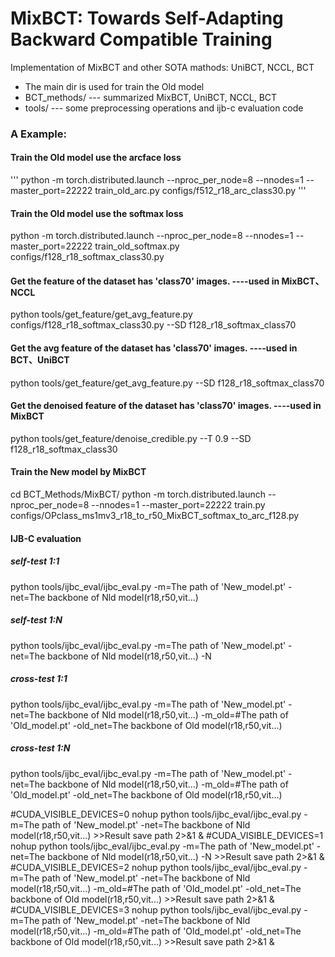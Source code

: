 # MixBCT: Towards Self-Adapting Backward Compatible Training
Implementation of MixBCT and other SOTA mathods: UniBCT, NCCL, BCT


* The main dir is used for train the Old model
* BCT_methods/  --- summarized MixBCT, UniBCT, NCCL, BCT
* tools/        --- some preprocessing operations and ijb-c evaluation code


### A Example:

#### Train the Old model use the arcface loss
'''
 python -m torch.distributed.launch --nproc_per_node=8 --nnodes=1  --master_port=22222 train_old_arc.py configs/f512_r18_arc_class30.py
'''
#### Train the Old model use the softmax loss
python -m torch.distributed.launch --nproc_per_node=8 --nnodes=1  --master_port=22222 train_old_softmax.py configs/f128_r18_softmax_class30.py

#### Get the feature of the dataset has 'class70' images.                   ----used in MixBCT、NCCL
python tools/get_feature/get_avg_feature.py configs/f128_r18_softmax_class30.py --SD f128_r18_softmax_class70

#### Get the avg feature of the dataset has 'class70' images.               ----used in BCT、UniBCT
python tools/get_feature/get_avg_feature.py  --SD f128_r18_softmax_class70
 
#### Get the denoised feature of the dataset has 'class70' images.          ----used in MixBCT
python tools/get_feature/denoise_credible.py --T 0.9 --SD f128_r18_softmax_class30

#### Train the New model by MixBCT
cd BCT_Methods/MixBCT/
python -m torch.distributed.launch --nproc_per_node=8 --nnodes=1  --master_port=22222 train.py configs/OPclass_ms1mv3_r18_to_r50_MixBCT_softmax_to_arc_f128.py


#### IJB-C evaluation
##### self-test 1:1
python tools/ijbc_eval/ijbc_eval.py -m=The path of 'New_model.pt' -net=The backbone of Nld model(r18,r50,vit...) 
##### self-test 1:N
python tools/ijbc_eval/ijbc_eval.py -m=The path of 'New_model.pt' -net=The backbone of Nld model(r18,r50,vit...) -N 
##### cross-test 1:1
python tools/ijbc_eval/ijbc_eval.py -m=The path of 'New_model.pt' -net=The backbone of Nld model(r18,r50,vit...) -m_old=#The path of 'Old_model.pt' -old_net=The backbone of Old model(r18,r50,vit...) 
##### cross-test 1:N
python tools/ijbc_eval/ijbc_eval.py -m=The path of 'New_model.pt' -net=The backbone of Nld model(r18,r50,vit...) -m_old=#The path of 'Old_model.pt' -old_net=The backbone of Old model(r18,r50,vit...) 

#CUDA_VISIBLE_DEVICES=0 nohup python tools/ijbc_eval/ijbc_eval.py -m=The path of 'New_model.pt' -net=The backbone of Nld model(r18,r50,vit...) >>Result save path 2>&1 &
#CUDA_VISIBLE_DEVICES=1 nohup python tools/ijbc_eval/ijbc_eval.py -m=The path of 'New_model.pt' -net=The backbone of Nld model(r18,r50,vit...) -N >>Result save path 2>&1 &
#CUDA_VISIBLE_DEVICES=2 nohup python tools/ijbc_eval/ijbc_eval.py -m=The path of 'New_model.pt' -net=The backbone of Nld model(r18,r50,vit...) -m_old=#The path of 'Old_model.pt' -old_net=The backbone of Old model(r18,r50,vit...) >>Result save path 2>&1 &
#CUDA_VISIBLE_DEVICES=3 nohup python tools/ijbc_eval/ijbc_eval.py -m=The path of 'New_model.pt' -net=The backbone of Nld model(r18,r50,vit...) -m_old=#The path of 'Old_model.pt' -old_net=The backbone of Old model(r18,r50,vit...) >>Result save path 2>&1 &
